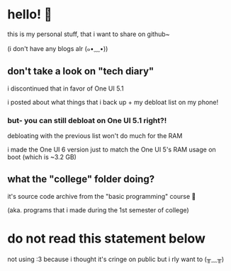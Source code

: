 # hello! 🙌

this is my personal stuff, that i want to share on github~

(i don't have any blogs alr (⁠๑⁠•⁠﹏⁠•⁠))

## don't take a look on "tech diary"

i discontinued that in favor of One UI 5.1

i posted about what things that i back up + my debloat list on my phone!

### but- you can still debloat on One UI 5.1 right?!

debloating with the previous list won't do much for the RAM

i made the One UI 6 version just to match the One UI 5's RAM usage on boot (which is ~3.2 GB)

## what the "college" folder doing?

it's source code archive from the "basic programming" course 👀

(aka. programs that i made during the 1st semester of college)

# do not read this statement below

not using :3 because i thought it's cringe on public but i rly want to (⁠╥⁠﹏⁠╥⁠)
